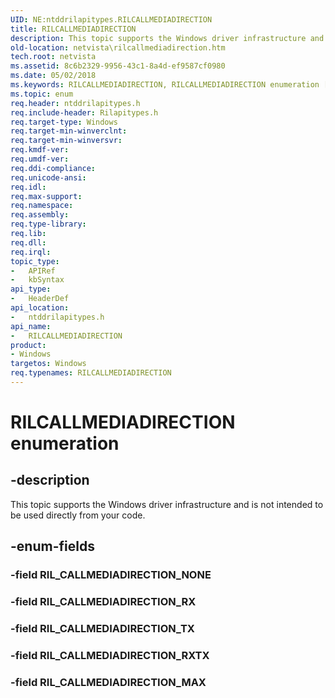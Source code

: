 ```yaml
---
UID: NE:ntddrilapitypes.RILCALLMEDIADIRECTION
title: RILCALLMEDIADIRECTION
description: This topic supports the Windows driver infrastructure and is not intended to be used directly from your code.
old-location: netvista\rilcallmediadirection.htm
tech.root: netvista
ms.assetid: 8c6b2329-9956-43c1-8a4d-ef9587cf0980
ms.date: 05/02/2018
ms.keywords: RILCALLMEDIADIRECTION, RILCALLMEDIADIRECTION enumeration [Network Drivers Starting with Windows Vista], RIL_CALLMEDIADIRECTION_MAX, RIL_CALLMEDIADIRECTION_RX, RIL_CALLMEDIADIRECTION_RXTX, RIL_CALLMEDIADIRECTION_TX, netvista.rilcallmediadirection, ntddrilapitypes/RILCALLMEDIADIRECTION, ntddrilapitypes/RIL_CALLMEDIADIRECTION_MAX, ntddrilapitypes/RIL_CALLMEDIADIRECTION_RX, ntddrilapitypes/RIL_CALLMEDIADIRECTION_RXTX, ntddrilapitypes/RIL_CALLMEDIADIRECTION_TX
ms.topic: enum
req.header: ntddrilapitypes.h
req.include-header: Rilapitypes.h
req.target-type: Windows
req.target-min-winverclnt: 
req.target-min-winversvr: 
req.kmdf-ver: 
req.umdf-ver: 
req.ddi-compliance: 
req.unicode-ansi: 
req.idl: 
req.max-support: 
req.namespace: 
req.assembly: 
req.type-library: 
req.lib: 
req.dll: 
req.irql: 
topic_type:
-	APIRef
-	kbSyntax
api_type:
-	HeaderDef
api_location:
-	ntddrilapitypes.h
api_name:
-	RILCALLMEDIADIRECTION
product:
- Windows
targetos: Windows
req.typenames: RILCALLMEDIADIRECTION
---
```


# RILCALLMEDIADIRECTION enumeration


## -description


This topic supports the Windows driver infrastructure and is not intended to be used directly from your code.


## -enum-fields




### -field RIL_CALLMEDIADIRECTION_NONE


### -field RIL_CALLMEDIADIRECTION_RX


### -field RIL_CALLMEDIADIRECTION_TX


### -field RIL_CALLMEDIADIRECTION_RXTX


### -field RIL_CALLMEDIADIRECTION_MAX

